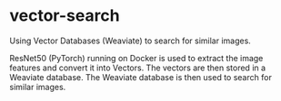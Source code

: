 # vector-search

Using Vector Databases (Weaviate) to search for similar images.

ResNet50 (PyTorch) running on Docker is used to extract the image features and convert it into Vectors. The vectors are then stored in a Weaviate database. The Weaviate database is then used to search for similar images.
